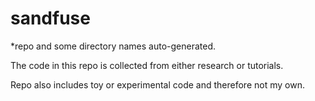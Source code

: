 # sandfuse

*repo and some directory names auto-generated.

The code in this repo is collected from either research or tutorials. 

Repo also includes toy or experimental code and therefore not my own.
